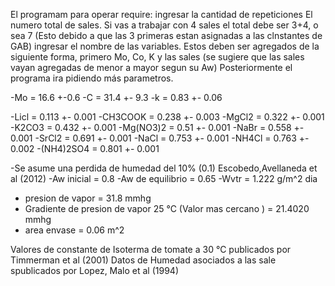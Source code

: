 El programam para operar require:
ingresar la cantidad de repeticiones
El numero total de sales. Si vas a trabajar con 4 sales el total debe ser 3+4, o sea 7 (Esto debido a que las 3 primeras estan asignadas a las clnstantes de GAB)
ingresar el nombre de las variables. Estos deben ser agregados de la siguiente forma, primero Mo, Co, K y las sales (se sugiere que las sales vayan agregadas de menor a mayor segun su Aw)
Posteriormente el programa ira pidiendo más parametros.

-Mo = 16.6 +-0.6
-C = 31.4 +- 9.3
-k = 0.83 +- 0.06 

-Licl = 0.113 +- 0.001
-CH3COOK = 0.238 +- 0.003
-MgCl2 = 0.322 +- 0.001
-K2CO3 = 0.432 +- 0.001
-Mg(NO3)2 = 0.51 +- 0.001
-NaBr = 0.558 +- 0.001
-SrCl2 = 0.691 +- 0.001
-NaCl = 0.753 +- 0.001
-NH4Cl = 0.763 +- 0.002
-(NH4)2SO4 = 0.801 +- 0.001

-Se asume una perdida de humedad del 10% (0.1) Escobedo,Avellaneda et al (2012)
-Aw inicial = 0.8
-Aw de equilibrio = 0.65
-Wvtr = 1.222 g/m^2 dia
- presion de vapor = 31.8 mmhg
- Gradiente de presion de vapor 25 °C (Valor mas cercano ) = 21.4020 mmhg
- area envase = 0.06 m^2
  

Valores de constante de  Isoterma de tomate a 30 °C publicados por Timmerman et al (2001)
Datos de Humedad asociados a las sale spublicados por Lopez, Malo et al (1994) 





